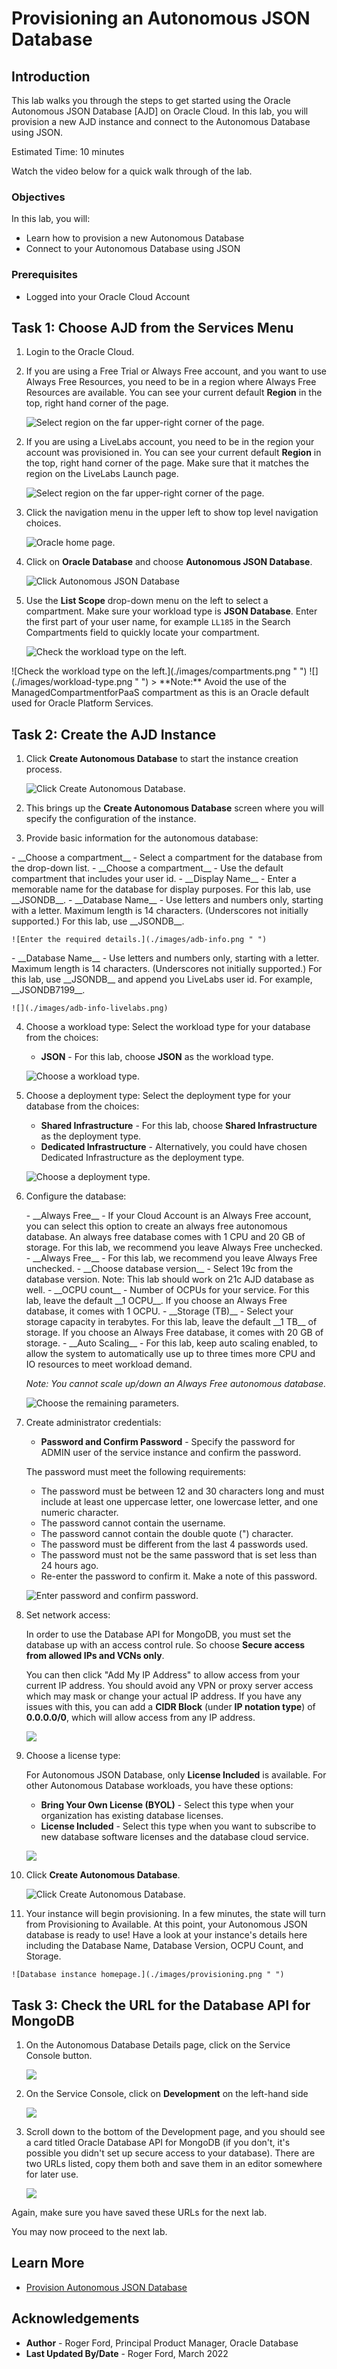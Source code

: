 # Provisioning an Autonomous JSON Database

## Introduction

This lab walks you through the steps to get started using the Oracle Autonomous JSON Database [AJD] on Oracle Cloud. In this lab, you will provision a new AJD instance and connect to the Autonomous Database using JSON.

Estimated Time: 10 minutes

Watch the video below for a quick walk through of the lab.

[](youtube:ICHM8bDast0)

### Objectives

In this lab, you will:

* Learn how to provision a new Autonomous Database
* Connect to your Autonomous Database using JSON

### Prerequisites

* Logged into your Oracle Cloud Account

## Task 1: Choose AJD from the Services Menu

1. Login to the Oracle Cloud.

<if type="freetier">

2. If you are using a Free Trial or Always Free account, and you want to use Always Free Resources, you need to be in a region where Always Free Resources are available. You can see your current default **Region** in the top, right hand corner of the page.

    ![Select region on the far upper-right corner of the page.](./images/region.png " ")

</if>
<if type="livelabs">

2. If you are using a LiveLabs account, you need to be in the region your account was provisioned in. You can see your current default **Region** in the top, right hand corner of the page. Make sure that it matches the region on the LiveLabs Launch page.

    ![Select region on the far upper-right corner of the page.](./images/region.png " ")

</if>

3. Click the navigation menu in the upper left to show top level navigation choices.

    ![Oracle home page.](./images/navigation.png " ")

4. Click on **Oracle Database** and choose **Autonomous JSON Database**.

    ![Click Autonomous JSON Database](./images/adb-json.png " ")

5. Use the __List Scope__ drop-down menu on the left to select a compartment. Make sure your workload type is __JSON Database__. <if type="livelabs">Enter the first part of your user name, for example `LL185` in the Search Compartments field to quickly locate your compartment.

    ![Check the workload type on the left.](images/livelabs-compartment.png " ")

</if>
<if type="freetier">
    ![Check the workload type on the left.](./images/compartments.png " ")
</if>
    ![](./images/workload-type.png " ")

<if type="freetier">
   > **Note:** Avoid the use of the ManagedCompartmentforPaaS compartment as this is an Oracle default used for Oracle Platform Services.
</if>

## Task 2: Create the AJD Instance

1. Click **Create Autonomous Database** to start the instance creation process.

    ![Click Create Autonomous Database.](./images/create-adb.png " ")

2.  This brings up the __Create Autonomous Database__ screen where you will specify the configuration of the instance.

3. Provide basic information for the autonomous database:

<if type="freetier">
    - __Choose a compartment__ - Select a compartment for the database from the drop-down list.
</if>
<if type="livelabs">
    - __Choose a compartment__ - Use the default compartment that includes your user id.
</if>
    - __Display Name__ - Enter a memorable name for the database for display purposes. For this lab, use __JSONDB__.
<if type="freetier">
    - __Database Name__ - Use letters and numbers only, starting with a letter. Maximum length is 14 characters. (Underscores not initially supported.) For this lab, use __JSONDB__.

    ![Enter the required details.](./images/adb-info.png " ")
</if>
<if type="livelabs">
    - __Database Name__ - Use letters and numbers only, starting with a letter. Maximum length is 14 characters. (Underscores not initially supported.) For this lab, use __JSONDB__ and append you LiveLabs user id. For example, __JSONDB7199__.

    ![](./images/adb-info-livelabs.png)
</if>

4. Choose a workload type: Select the workload type for your database from the choices:

    - __JSON__ - For this lab, choose __JSON__ as the workload type.

    ![Choose a workload type.](./images/workload-type2.png " ")

5. Choose a deployment type: Select the deployment type for your database from the choices:

    - __Shared Infrastructure__ - For this lab, choose __Shared Infrastructure__ as the deployment type.
    - __Dedicated Infrastructure__ - Alternatively, you could have chosen Dedicated Infrastructure as the deployment type.

    ![Choose a deployment type.](./images/deployment-type.png " ")

6. Configure the database:

    <if type="freetier">
    - __Always Free__ - If your Cloud Account is an Always Free account, you can select this option to create an always free autonomous database. An always free database comes with 1 CPU and 20 GB of storage. For this lab, we recommend you leave Always Free unchecked.
    </if>
    <if type="livelabs">
    - __Always Free__ - For this lab, we recommend you leave Always Free unchecked.
    </if>
    - __Choose database version__ - Select 19c from the database version. Note: This lab should work on 21c AJD database as well.
    - __OCPU count__ - Number of OCPUs for your service. For this lab, leave the default __1 OCPU__. If you choose an Always Free database, it comes with 1 OCPU.
    - __Storage (TB)__ - Select your storage capacity in terabytes. For this lab, leave the default __1 TB__ of storage. If you choose an Always Free database, it comes with 20 GB of storage.
    - __Auto Scaling__ - For this lab, keep auto scaling enabled, to allow the system to automatically use up to three times more CPU and IO resources to meet workload demand.

    *Note: You cannot scale up/down an Always Free autonomous database.*

    ![Choose the remaining parameters.](./images/configuration.png " ")

7. Create administrator credentials:

    - __Password and Confirm Password__ - Specify the password for ADMIN user of the service instance and confirm the password.

    The password must meet the following requirements:
    - The password must be between 12 and 30 characters long and must include at least one uppercase letter, one lowercase letter, and one numeric character.
    - The password cannot contain the username.
    - The password cannot contain the double quote (") character.
    - The password must be different from the last 4 passwords used.
    - The password must not be the same password that is set less than 24 hours ago.
    - Re-enter the password to confirm it. Make a note of this password.

    ![Enter password and confirm password.](./images/administration.png " ")

8. Set network access:

    In order to use the Database API for MongoDB, you must set the database up with an access control rule. So choose __Secure access from allowed IPs and VCNs only__.

    You can then click "Add My IP Address" to allow access from your current IP address. You should avoid any VPN or proxy server access which may mask or change your actual IP address. If you have any issues with this, you can add a __CIDR Block__ (under __IP notation type__) of __0.0.0.0/0__, which will allow access from any IP address.


    ![](./images/network-access.png " ")

9. Choose a license type:

    For Autonomous JSON Database, only __License Included__ is available. For other Autonomous Database workloads, you have these options:
    - __Bring Your Own License (BYOL)__ - Select this type when your organization has existing database licenses.
    - __License Included__ - Select this type when you want to subscribe to new database software licenses and the database cloud service.

    ![](./images/license-type.png " ")

10. Click __Create Autonomous Database__.

    ![Click Create Autonomous Database.](./images/create-adb-final.png " ")

11.  Your instance will begin provisioning. In a few minutes, the state will turn from Provisioning to Available. At this point, your Autonomous JSON database is ready to use! Have a look at your instance's details here including the Database Name, Database Version, OCPU Count, and Storage.

    ![Database instance homepage.](./images/provisioning.png " ")

## Task 3: Check the URL for the Database API for MongoDB


1. On the Autonomous Database Details page, click on the Service Console button.

    ![](./images/service-console.png)

2. On the Service Console, click on __Development__ on the left-hand side

    ![](./images/service-console-dev.png)

3. Scroll down to the bottom of the Development page, and you should see a card titled Oracle Database API for MongoDB (if you don't, it's possible you didn't set up secure access to your database). There are two URLs listed, copy them both and save them in an editor somewhere for later use.

    ![](./images/mongo-urls.png)

Again, make sure you have saved these URLs for the next lab.

You may now proceed to the next lab.

## Learn More

* [Provision Autonomous JSON Database](https://docs.oracle.com/en/cloud/paas/autonomous-json-database/ajdug/autonomous-provision.html#GUID-0B230036-0A05-4CA3-AF9D-97A255AE0C08)

## Acknowledgements

- **Author** - Roger Ford, Principal Product Manager, Oracle Database
- **Last Updated By/Date** - Roger Ford, March 2022

